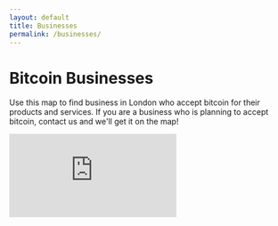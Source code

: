 ```yaml
---
layout: default
title: Businesses 
permalink: /businesses/
---
```


# Bitcoin Businesses

Use this map to find business in London who accept bitcoin for their products and services. If you are a business who is planning to accept bitcoin, contact us and we'll get it on the map!

<div class="map-container">
    <iframe src="https://btcmap.org/map#11/42.96823/-81.22948" frameborder="0" allowfullscreen></iframe>
</div>
